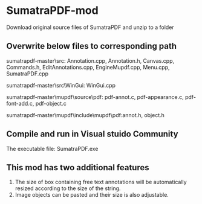 # SumatraPDF-mod
Download original source files of SumatraPDF and unzip to a folder

Overwrite below files to corresponding path
-----------------------------------------------------------------------------------------------------------------------------------------------
sumatrapdf-master\src\: Annotation.cpp, Annotation.h, Canvas.cpp, Commands.h, EditAnnotations.cpp, EngineMupdf.cpp, Menu.cpp, SumatraPDF.cpp

sumatrapdf-master\src\WinGui: WinGui.cpp

sumatrapdf-master\mupdf\source\pdf: pdf-annot.c, pdf-appearance.c, pdf-font-add.c, pdf-object.c

sumatrapdf-master\mupdf\include\mupdf\pdf:annot.h, object.h

Compile and run in Visual stuido Community
-----------------------------------------------------------------------------------------------------------------------------------------------
The executable file: SumatraPDF.exe

This mod has two additional features
-----------------------------------------------------------------------------------------------------------------------------------------------
1. The size of box containing free text annotations will be automatically resized according to the size of the string.
2. Image objects can be pasted and their size is also adjustable.

